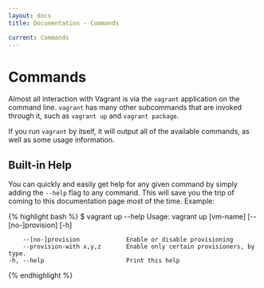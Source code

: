 ```yaml
---
layout: docs
title: Documentation - Commands

current: Commands
---
```

# Commands

Almost all interaction with Vagrant is via the `vagrant` application on
the command line. `vagrant` has many other subcommands that are invoked
through it, such as `vagrant up` and `vagrant package`.

If you run `vagrant` by itself, it will output all of the available
commands, as well as some usage information.

## Built-in Help

You can quickly and easily get help for any given command by simply adding the
`--help` flag to any command. This will save you the trip of coming to
this documentation page most of the time. Example:

{% highlight bash %}
$ vagrant up --help
Usage: vagrant up [vm-name] [--[no-]provision] [-h]

        --[no-]provision             Enable or disable provisioning
        --provision-with x,y,z       Enable only certain provisioners, by type.
    -h, --help                       Print this help
{% endhighlight %}

